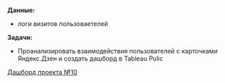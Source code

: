 **Данные:**
- логи визитов пользоваетелей


**Задачи:**
- Проанализировать взаимодействия пользователей с карточками Яндекс.Дзен и создать дашборд в Tableau Pulic


[Дашборд проекта №10](https://public.tableau.com/app/profile/takakyli.n/viz/project11_16241164847470/Dashboard)
